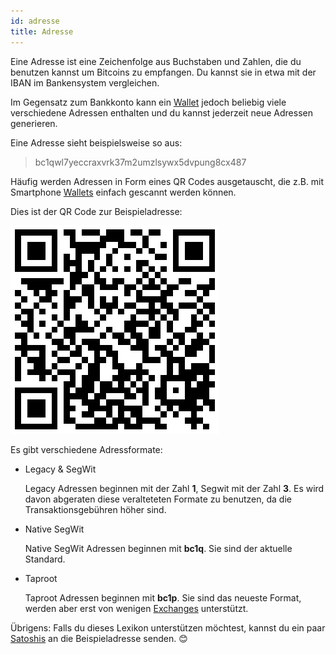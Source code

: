 ```yaml
---
id: adresse
title: Adresse
---
```


Eine Adresse ist eine Zeichenfolge aus Buchstaben und Zahlen, die du benutzen kannst um Bitcoins zu empfangen. Du kannst sie in etwa mit der IBAN im Bankensystem vergleichen.

Im Gegensatz zum Bankkonto kann ein [Wallet](../w/wallet) jedoch beliebig viele verschiedene Adressen enthalten und du kannst jederzeit neue Adressen generieren.

Eine Adresse sieht beispielsweise so aus:

> bc1qwl7yeccraxvrk37m2umzlsywx5dvpung8cx487

Häufig werden Adressen in Form eines QR Codes ausgetauscht, die z.B. mit Smartphone [Wallets](../w/wallet) einfach gescannt werden können.

Dies ist der QR Code zur Beispieladresse:

![QR Code der Beispieladresse](../../static/adresse-qr-code.png)

Es gibt verschiedene Adressformate:

- Legacy & SegWit

  Legacy Adressen beginnen mit der Zahl **1**, Segwit mit der Zahl **3**. Es wird davon abgeraten diese veralteteten Formate zu benutzen, da die Transaktionsgebühren höher sind.

- Native SegWit

  Native SegWit Adressen beginnen mit **bc1q**. Sie sind der aktuelle Standard.

- Taproot

  Taproot Adressen beginnen mit **bc1p**. Sie sind das neueste Format, werden aber erst von wenigen [Exchanges](../e/exchange) unterstützt.

Übrigens: Falls du dieses Lexikon unterstützen möchtest, kannst du ein paar [Satoshis](../s/satoshi) an die Beispieladresse senden. 😊
